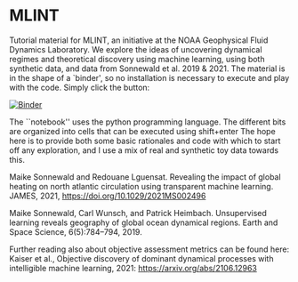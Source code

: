 # MLINT
Tutorial material for MLINT, an initiative at the NOAA Geophysical Fluid Dynamics Laboratory. We explore the ideas of uncovering dynamical regimes and theoretical discovery using machine learning, using both synthetic data, and data from Sonnewald et al. 2019 & 2021. The material is in the shape of a `binder', so no installation is necessary to execute and play with the code. Simply click the button:


[![Binder](https://mybinder.org/badge_logo.svg)](https://mybinder.org/v2/gh/maikejulie/MLINT/HEAD)

The ``notebook'' uses the python programming language. The different bits are organized into cells that can be executed using shift+enter
The hope here is to provide both some basic rationales and code with which to start off any exploration, and I use a mix of real and synthetic toy data towards this.


Maike Sonnewald and Redouane Lguensat. Revealing the impact of global heating on north atlantic circulation using transparent machine learning. JAMES, 2021,  https://doi.org/10.1029/2021MS002496

Maike Sonnewald, Carl Wunsch, and Patrick Heimbach. Unsupervised learning reveals geography of global ocean dynamical regions. Earth and Space Science, 6(5):784–794, 2019.

Further reading also about objective assessment metrics can be found here: Kaiser et al., Objective discovery of dominant dynamical processes with intelligible machine learning, 2021: https://arxiv.org/abs/2106.12963
